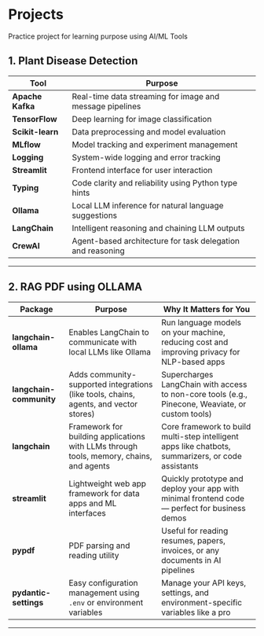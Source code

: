 # Projects

Practice project for learning purpose using AI/ML Tools

## 1. Plant Disease Detection

| Tool             | Purpose                                                    |
| ---------------- | ---------------------------------------------------------- |
| **Apache Kafka** | Real-time data streaming for image and message pipelines   |
| **TensorFlow**   | Deep learning for image classification                     |
| **Scikit-learn** | Data preprocessing and model evaluation                    |
| **MLflow**       | Model tracking and experiment management                   |
| **Logging**      | System-wide logging and error tracking                     |
| **Streamlit**    | Frontend interface for user interaction                    |
| **Typing**       | Code clarity and reliability using Python type hints       |
| **Ollama**       | Local LLM inference for natural language suggestions       |
| **LangChain**    | Intelligent reasoning and chaining LLM outputs             |
| **CrewAI**       | Agent-based architecture for task delegation and reasoning |

---

## 2. RAG PDF using OLLAMA

| Package                 | Purpose                                                                                 | Why It Matters for You                                                                             |
| ----------------------- | --------------------------------------------------------------------------------------- | -------------------------------------------------------------------------------------------------- |
| **langchain-ollama**    | Enables LangChain to communicate with local LLMs like Ollama                            | Run language models on your machine, reducing cost and improving privacy for NLP-based apps        |
| **langchain-community** | Adds community-supported integrations (like tools, chains, agents, and vector stores)   | Supercharges LangChain with access to non-core tools (e.g., Pinecone, Weaviate, or custom tools)   |
| **langchain**           | Framework for building applications with LLMs through tools, memory, chains, and agents | Core framework to build multi-step intelligent apps like chatbots, summarizers, or code assistants |
| **streamlit**           | Lightweight web app framework for data apps and ML interfaces                           | Quickly prototype and deploy your app with minimal frontend code — perfect for business demos      |
| **pypdf**               | PDF parsing and reading utility                                                         | Useful for reading resumes, papers, invoices, or any documents in AI pipelines                     |
| **pydantic-settings**   | Easy configuration management using `.env` or environment variables                     | Manage your API keys, settings, and environment-specific variables like a pro                      |

---

